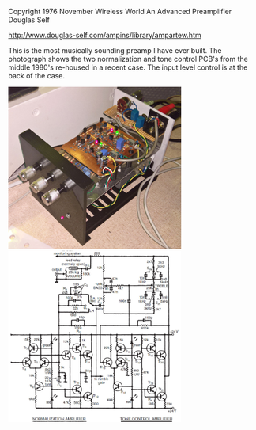 Copyright 1976 November Wireless World An Advanced Preamplifier Douglas Self

http://www.douglas-self.com/ampins/library/ampartew.htm

This is the most musically sounding preamp I have ever built. The photograph shows the two normalization and tone control PCB's from the middle 1980's re-housed in a recent case. The input level control is at the back of the case.

<p align="left">
<img src="DSelfPreamp1.jpg" width="350" />  
<img src="DSelfPreamp2.jpg" width="350" />    
</p>
	
